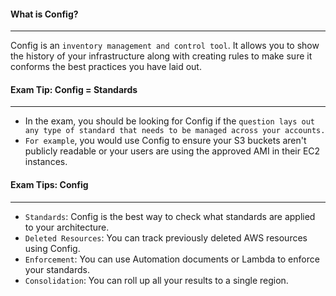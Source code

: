 #### What is Config?

___
Config is an `inventory management and control tool`. It allows you to show the history of your infrastructure along
with creating rules to make sure it conforms the best practices you have laid out.

#### Exam Tip: Config = Standards

___

* In the exam, you should be looking for Config if
  the `question lays out any type of standard that needs to be managed across your accounts.`
* `For example`, you would use Config to ensure your S3 buckets aren't publicly readable or your users are using the
  approved AMI in their EC2 instances.

#### Exam Tips: Config

___

* `Standards`: Config is the best way to check what standards are applied to your architecture.
* `Deleted Resources`: You can track previously deleted AWS resources using Config.
* `Enforcement`: You can use Automation documents or Lambda to enforce your standards.
* `Consolidation`: You can roll up all your results to a single region.